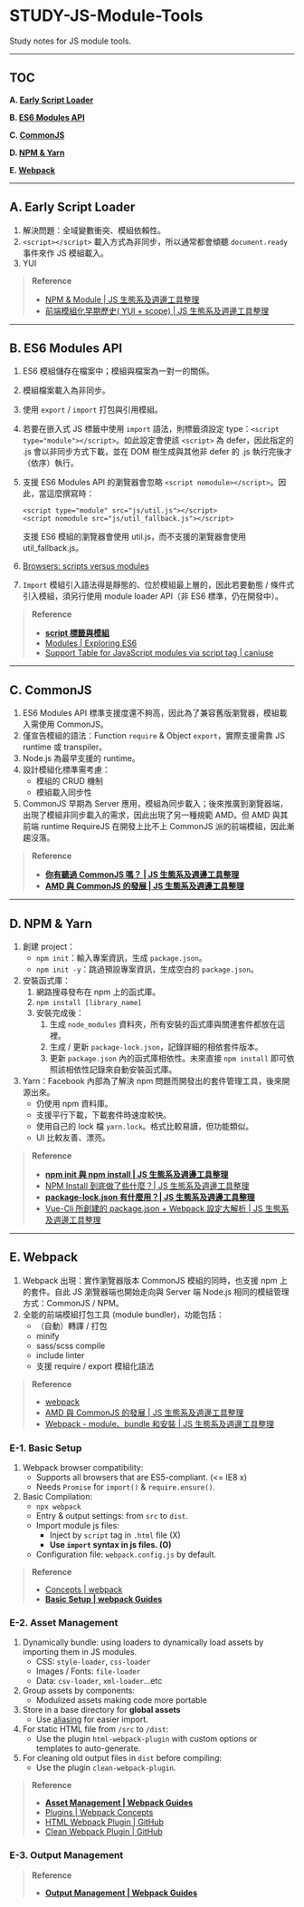 # STUDY-JS-Module-Tools
Study notes for JS module tools.

---

## TOC
**A. [Early Script Loader](https://github.com/nizniz187/STUDY-JS-Module-Tools#a-early-script-loader)**
    
**B. [ES6 Modules API](https://github.com/nizniz187/STUDY-JS-Module-Tools#b-es6-modules-api)**
    
**C. [CommonJS](https://github.com/nizniz187/STUDY-JS-Module-Tools#c-commonjs)**
    
**D. [NPM & Yarn](https://github.com/nizniz187/STUDY-JS-Module-Tools#d-npm--yarn)**
    
**E. [Webpack](https://github.com/nizniz187/STUDY-JS-Module-Tools#e-webpack)**
    

---

## A. Early Script Loader
1. 解決問題：全域變數衝突、模組依賴性。
1. `<script></script>` 載入方式為非同步，所以通常都會傾聽 `document.ready` 事件來作 JS 模組載入。
1. YUI

> **Reference**
> - [NPM & Module | JS 生態系及週邊工具整理](https://ithelp.ithome.com.tw/articles/10191478)
> - [前端模組化早期歷史( YUI + scope) | JS 生態系及週邊工具整理](https://ithelp.ithome.com.tw/articles/10191198)

---

## B. ES6 Modules API
1. ES6 模組儲存在檔案中；模組與檔案為一對一的關係。
1. 模組檔案載入為非同步。
1. 使用 `export` / `import` 打包與引用模組。
1. 若要在嵌入式 JS 標籤中使用 `import` 語法，則標籤須設定 type：`<script type="module"></script>`。如此設定會使該 `<script>` 為 defer，因此指定的 .js 會以非同步方式下載，並在 DOM 樹生成與其他非 defer 的 .js 執行完後才（依序）執行。
1. 支援 ES6 Modules API 的瀏覽器會忽略 `<script nomodule></script>`。因此，當這麼撰寫時：
    
    ```
    <script type="module" src="js/util.js"></script>
    <script nomodule src="js/util_fallback.js"></script>
    ```
    支援 ES6 模組的瀏覽器會使用 util.js，而不支援的瀏覽器會使用 util_fallback.js。
1. [Browsers: scripts versus modules](http://exploringjs.com/es6/ch_modules.html#_browsers-scripts-versus-modules)
1. `Import` 模組引入語法得是靜態的、位於模組最上層的，因此若要動態 / 條件式引入模組，須另行使用 module loader API（非 ES6 標準，仍在開發中）。

> **Reference**
> - **[script 標籤與模組](https://openhome.cc/Gossip/ECMAScript/ScriptModule.html)**
> - [Modules | Exploring ES6](http://exploringjs.com/es6/index.html#toc_ch_modules)
> - [Support Table for JavaScript modules via script tag | caniuse](https://caniuse.com/#feat=es6-module)

---

## C. CommonJS
1. ES6 Modules API 標準支援度還不夠高，因此為了兼容舊版瀏覽器，模組載入需使用 CommonJS。
1. 僅宣告模組的語法：Function `require` & Object `export`，實際支援需靠 JS runtime 或 transpiler。
1. Node.js 為最早支援的 runtime。
1. 設計模組化標準需考慮：
    - 模組的 CRUD 機制
    - 模組載入同步性
1. CommonJS 早期為 Server 應用，模組為同步載入；後來推廣到瀏覽器端，出現了模組非同步載入的需求，因此出現了另一種規範 AMD。但 AMD 與其前端 runtime RequireJS 在開發上比不上 CommonJS 派的前端模組，因此漸趨沒落。

> **Reference**
> - **[你有聽過 CommonJS 嗎？ | JS 生態系及週邊工具整理](https://ithelp.ithome.com.tw/articles/10191478)**
> - **[AMD 與 CommonJS 的發展 | JS 生態系及週邊工具整理](https://ithelp.ithome.com.tw/articles/10191574)**

---

## D. NPM & Yarn
1. 創建 project：
    - `npm init`：輸入專案資訊，生成 `package.json`。
    - `npm init -y`：跳過預設專案資訊，生成空白的 `package.json`。
1. 安裝函式庫：
    1. 網路搜尋發布在 npm 上的函式庫。
    1. `npm install [library_name]`
    1. 安裝完成後：
        1. 生成 `node_modules` 資料夾，所有安裝的函式庫與關連套件都放在這裡。
        1. 生成 / 更新 `package-lock.json`，記錄詳細的相依套件版本。
        1. 更新 `package.json` 內的函式庫相依性。未來直接 `npm install` 即可依照該相依性記錄來自動安裝函式庫。
1. Yarn：Facebook 內部為了解決 npm 問題而開發出的套件管理工具，後來開源出來。
    - 仍使用 npm 資料庫。
    - 支援平行下載，下載套件時速度較快。
    - 使用自己的 lock 檔 `yarn.lock`。格式比較易讀，但功能類似。
    - UI 比較友善、漂亮。

> **Reference**
> - **[npm init 與 npm install | JS 生態系及週邊工具整理](https://ithelp.ithome.com.tw/articles/10191682)**
> - [NPM Install 到底做了些什麼？| JS 生態系及週邊工具整理](https://ithelp.ithome.com.tw/articles/10191783)
> - **[package-lock.json 有什麼用？| JS 生態系及週邊工具整理](https://ithelp.ithome.com.tw/articles/10191888)**
> - [Vue-Cli 所創建的 package.json + Webpack 設定大解析 | JS 生態系及週邊工具整理](https://ithelp.ithome.com.tw/articles/10192120)

---

## E. Webpack
1. Webpack 出現：實作瀏覽器版本 CommonJS 模組的同時，也支援 npm 上的套件。自此 JS 瀏覽器端也開始走向與 Server 端 Node.js 相同的模組管理方式：CommonJS / NPM。
1. 全能的前端模組打包工具 (module bundler)，功能包括：
    - （自動）轉譯 / 打包
    - minify
    - sass/scss compile
    - include linter
    - 支援 require / export 模組化語法
    
> **Reference**
> - [webpack](https://webpack.js.org/)
> - [AMD 與 CommonJS 的發展 | JS 生態系及週邊工具整理](https://ithelp.ithome.com.tw/articles/10191574)
> - [Webpack - module、bundle 和安裝 | JS 生態系及週邊工具整理](https://ithelp.ithome.com.tw/articles/10192845)

### E-1. Basic Setup
1. Webpack browser compatibility:
    - Supports all browsers that are ES5-compliant. (<= IE8 x)
    - Needs `Promise` for `import()` & `require.ensure()`.
1. Basic Compilation:
    - `npx webpack`
    - Entry & output settings: from `src` to `dist`.
    - Import module js files: 
        - Inject by `script` tag in `.html` file (X)
        - **Use `import` syntax in js files. (O)**
    - Configuration file: `webpack.config.js` by default.

> **Reference**
> - [Concepts | webpack](https://webpack.js.org/concepts)
> - **[Basic Setup | webpack Guides](https://webpack.js.org/guides/getting-started)**

### E-2. Asset Management
1. Dynamically bundle: using loaders to dynamically load assets by importing them in JS modules.
    - CSS: `style-loader`, `css-loader`
    - Images / Fonts: `file-loader`
    - Data: `csv-loader`, `xml-loader`...etc
1. Group assets by components:
    - Modulized assets making code more portable
1. Store in a base directory for **global assets**
    - Use [aliasing](https://webpack.js.org/configuration/resolve#resolvealias) for easier import.
1. For static HTML file from `/src` to `/dist`:
    - Use the plugin `html-webpack-plugin` with custom options or templates to auto-generate.
1. For cleaning old output files in `dist` before compiling:
    - Use the plugin `clean-webpack-plugin`.

> **Reference**
> - **[Asset Management | Webpack Guides](https://webpack.js.org/guides/asset-management)**
> - [Plugins | Webpack Concepts](https://webpack.js.org/concepts#plugins)
> - [HTML Webpack Plugin | GitHub](https://github.com/jantimon/html-webpack-plugin)
> - [Clean Webpack Plugin | GitHub](https://github.com/johnagan/clean-webpack-plugin)

### E-3. Output Management

> **Reference**
> - **[Output Management | Webpack Guides](https://webpack.js.org/guides/output-management/)**
